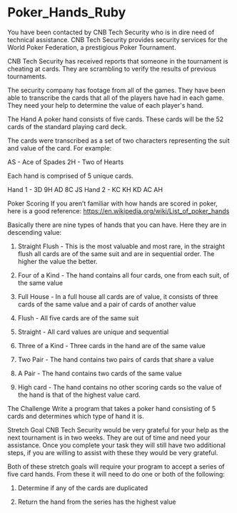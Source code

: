 # Poker_Hands_Ruby
You have been contacted by CNB Tech Security who is in dire need of technical assistance. CNB Tech Security provides security services for the World Poker Federation, a prestigious Poker Tournament.

CNB Tech Security has received reports that someone in the tournament is cheating at cards. They are scrambling to verify the results of previous tournaments.

The security company has footage from all of the games. They have been able to transcribe the cards that all of the players have had in each game. They need your help to determine the value of each player's hand.

The Hand
A poker hand consists of five cards. These cards will be the 52 cards of the standard playing card deck.

The cards were transcribed as a set of two characters representing the suit and value of the card. For example:

AS - Ace of Spades
2H - Two of Hearts

Each hand is comprised of 5 unique cards.

Hand 1 - 3D 9H AD 8C JS
Hand 2 - KC KH KD AC AH

Poker Scoring
If you aren’t familiar with how hands are scored in poker, here is a good reference: https://en.wikipedia.org/wiki/List_of_poker_hands

Basically there are nine types of hands that you can have. Here they are in descending value:

1. Straight Flush - This is the most valuable and most rare, in the straight flush all cards are of the same suit and are in sequential order. The higher the value the better.

2. Four of a Kind - The hand contains all four cards, one from each suit, of the same value

3. Full House - In a full house all cards are of value, it consists of three cards of the same value and a pair of cards of another value

4. Flush - All five cards are of the same suit

5. Straight - All card values are unique and sequential

6. Three of a Kind - Three cards in the hand are of the same value

7. Two Pair - The hand contains two pairs of cards that share a value

8. A Pair - The hand contains two cards of the same value

9. High card - The hand contains no other scoring cards so the value of the hand is that of the highest value card.

The Challenge
Write a program that takes a poker hand consisting of 5 cards and determines which type of hand it is.

Stretch Goal
CNB Tech Security would be very grateful for your help as the next tournament is in two weeks. They are out of time and need your assistance. Once you complete your task they will still have two additional steps, if you are willing to assist with these they would be very grateful.

Both of these stretch goals will require your program to accept a series of five card hands. From these it will need to do one or both of the following:

1. Determine if any of the cards are duplicated

2. Return the hand from the series has the highest value
